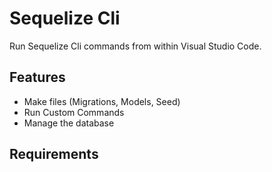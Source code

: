 # Sequelize Cli

Run Sequelize Cli commands from within Visual Studio Code.

## Features

- Make files (Migrations, Models, Seed)
- Run Custom Commands
- Manage the database

## Requirements
